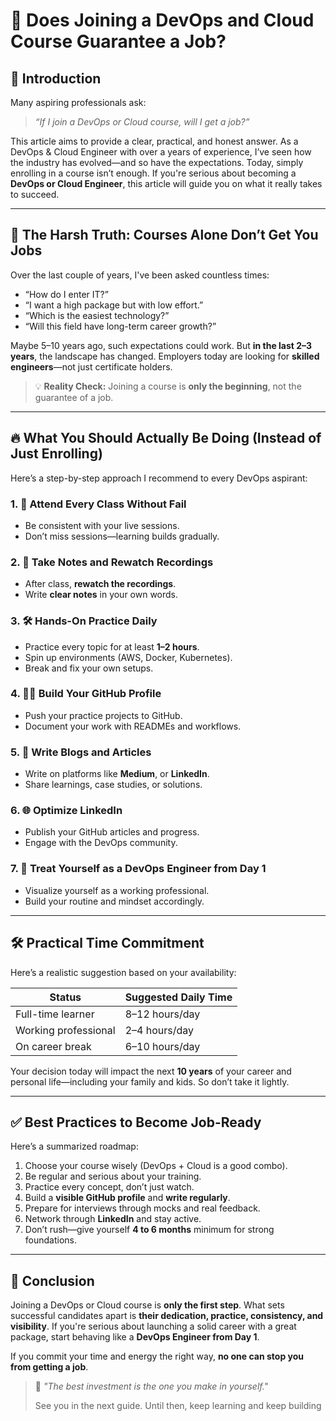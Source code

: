 # 🚀 Does Joining a DevOps and Cloud Course Guarantee a Job?

## 🌟 Introduction

Many aspiring professionals ask:

> *“If I join a DevOps or Cloud course, will I get a job?”*

This article aims to provide a clear, practical, and honest answer. As a DevOps & Cloud Engineer with over a years of experience, I’ve seen how the industry has evolved—and so have the expectations. Today, simply enrolling in a course isn’t enough. If you're serious about becoming a **DevOps or Cloud Engineer**, this article will guide you on what it really takes to succeed.

---

## 📌 The Harsh Truth: Courses Alone Don’t Get You Jobs

Over the last couple of years, I've been asked countless times:

* “How do I enter IT?”
* “I want a high package but with low effort.”
* “Which is the easiest technology?”
* “Will this field have long-term career growth?”

Maybe 5–10 years ago, such expectations could work. But **in the last 2–3 years**, the landscape has changed. Employers today are looking for **skilled engineers**—not just certificate holders.

> 💡 **Reality Check:**
> Joining a course is **only the beginning**, not the guarantee of a job.

---

## 🔥 What You Should Actually Be Doing (Instead of Just Enrolling)

Here’s a step-by-step approach I recommend to every DevOps aspirant:

### 1. 🧠 Attend Every Class Without Fail

* Be consistent with your live sessions.
* Don’t miss sessions—learning builds gradually.

### 2. 📝 Take Notes and Rewatch Recordings

* After class, **rewatch the recordings**.
* Write **clear notes** in your own words.

### 3. 🛠️ Hands-On Practice Daily

* Practice every topic for at least **1–2 hours**.
* Spin up environments (AWS, Docker, Kubernetes).
* Break and fix your own setups.

### 4. 🧑‍💻 Build Your GitHub Profile

* Push your practice projects to GitHub.
* Document your work with READMEs and workflows.

### 5. 📰 Write Blogs and Articles

* Write on platforms like **Medium**, or **LinkedIn**.
* Share learnings, case studies, or solutions.

### 6. 🌐 Optimize LinkedIn

* Publish your GitHub articles and progress.
* Engage with the DevOps community.

### 7. 🎯 Treat Yourself as a DevOps Engineer from Day 1

* Visualize yourself as a working professional.
* Build your routine and mindset accordingly.

---

## 🛠️ Practical Time Commitment

Here’s a realistic suggestion based on your availability:

| Status               | Suggested Daily Time |
| -------------------- | -------------------- |
| Full-time learner    | 8–12 hours/day       |
| Working professional | 2–4 hours/day        |
| On career break      | 6–10 hours/day       |

Your decision today will impact the next **10 years** of your career and personal life—including your family and kids. So don’t take it lightly.

---

## ✅ Best Practices to Become Job-Ready

Here’s a summarized roadmap:

1. Choose your course wisely (DevOps + Cloud is a good combo).
2. Be regular and serious about your training.
3. Practice every concept, don’t just watch.
4. Build a **visible GitHub profile** and **write regularly**.
5. Prepare for interviews through mocks and real feedback.
6. Network through **LinkedIn** and stay active.
7. Don’t rush—give yourself **4 to 6 months** minimum for strong foundations.

---

## 🎯 Conclusion

Joining a DevOps or Cloud course is **only the first step**. What sets successful candidates apart is **their dedication, practice, consistency, and visibility**. If you're serious about launching a solid career with a great package, start behaving like a **DevOps Engineer from Day 1**.

If you commit your time and energy the right way, **no one can stop you from getting a job**.

> 💬 *"The best investment is the one you make in yourself."*
>
> See you in the next guide. Until then, keep learning and keep building
